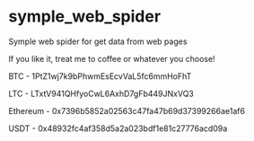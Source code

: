# symple_web_spider
Symple web spider for get data from web pages

If you like it, treat me to coffee or whatever you choose!

BTC - 1PtZ1wj7k9bPhwmEsEcvVaL5fc6mmHoFhT

LTC - LTxtV941QHfyoCwL6AxhD7gFb449JNxVQ3

Ethereum - 0x7396b5852a02563c47fa47b69d37399266ae1af6

USDT - 0x48932fc4af358d5a2a023bdf1e81c27776acd09a
